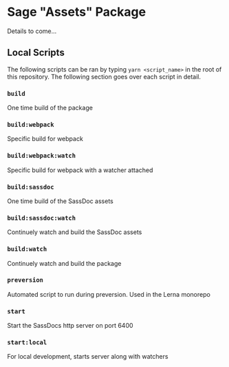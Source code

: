 # Sage "Assets" Package

Details to come...

## Local Scripts

The following scripts can be ran by typing `yarn <script_name>` in the root of this repository. The following section goes over each script in detail.

### `build`

One time build of the package

### `build:webpack`

Specific build for webpack

### `build:webpack:watch`

Specific build for webpack with a watcher attached

### `build:sassdoc`

One time build of the SassDoc assets

### `build:sassdoc:watch`

Continuely watch and build the SassDoc assets

### `build:watch`

Continuely watch and build the package

### `preversion`

Automated script to run during preversion. Used in the Lerna monorepo

### `start`

Start the SassDocs http server on port 6400

### `start:local`

For local development, starts server along with watchers

